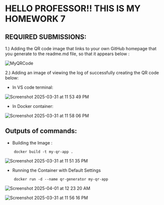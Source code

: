 # HELLO PROFESSOR!! THIS IS MY HOMEWORK 7

## REQUIRED SUBMISSIONS: <br>

1.) Adding the QR code image that links to your own GitHub homepage that you generate to the readme.md file, so that it appears below :

![MyQRCode](https://github.com/user-attachments/assets/e06b044e-5974-4e81-88a2-decfde6da78a)

2.) Adding an image of viewing the log of successfully creating the QR code below:

- In VS code terminal:

![Screenshot 2025-03-31 at 11 53 49 PM](https://github.com/user-attachments/assets/d125254a-2051-4cff-a3ef-9583604a1df0)


- In Docker container:

![Screenshot 2025-03-31 at 11 58 06 PM](https://github.com/user-attachments/assets/564acb7b-8a74-44f7-986f-0e84a79b7c58)

## Outputs of commands:

- Building the Image :

```
    docker build -t my-qr-app .
```

![Screenshot 2025-03-31 at 11 51 35 PM](https://github.com/user-attachments/assets/c0b6d5a1-bf5b-42db-a94c-2cc431295766)


- Running the Container with Default Settings

```
    docker run -d --name qr-generator my-qr-app
```

![Screenshot 2025-04-01 at 12 23 20 AM](https://github.com/user-attachments/assets/6db6f909-24b1-44b6-ad6c-b6faba70ad18)


![Screenshot 2025-03-31 at 11 56 16 PM](https://github.com/user-attachments/assets/1a465de7-28ed-498d-a716-488e7161dbb0)

